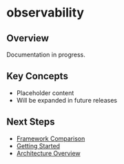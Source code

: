 # observability

## Overview

Documentation in progress.

## Key Concepts

- Placeholder content
- Will be expanded in future releases

## Next Steps

- [Framework Comparison](./framework-comparison.md)
- [Getting Started](./getting-started.md)
- [Architecture Overview](../architecture/01-overview.md)
